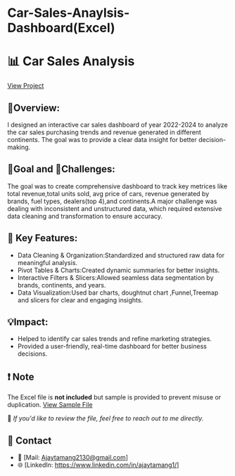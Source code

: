 # Car-Sales-Anaylsis-Dashboard(Excel)
# 📊 Car Sales Analysis
<a href="https://github.com/Tamang-Ajay/Car-Sales-Anaylsis-Dashboard-Excel-Project/blob/main/Car%20Sales%20Analysis%20Dashboard.pdf">View Project</a>

## 📌Overview:
I designed an interactive car sales dashboard of year 2022-2024 to analyze the car sales purchasing trends and revenue generated in different continents. The goal was to provide a clear data insight for better decision-making.

## 🎯Goal and 🚧Challenges:
The goal was to create comprehensive dashboard to track key metrices like total revenue,total units sold, avg price of cars, revenue generated by brands, fuel types, dealers(top 4),and continents.A major challenge was dealing with inconsistent and unstructured data, which required extensive data cleaning and transformation to ensure accuracy.

## 🔧 Key Features:
- Data Cleaning & Organization:Standardized and structured raw data for meaningful analysis.
- Pivot Tables & Charts:Created dynamic summaries for better insights.
- Interactive Filters & Slicers:Allowed seamless data segmentation by brands, continents, and years.
- Data Visualization:Used bar charts, doughtnut chart ,Funnel,Treemap and slicers for clear and engaging insights.

## 💡Impact:
- Helped to identify car sales trends and refine marketing strategies.
- Provided a user-friendly, real-time dashboard for better business decisions.

## ❗ Note
The Excel file is **not included** but sample is provided to prevent misuse or duplication. <a href="https://view.officeapps.live.com/op/view.aspx?src=https%3A%2F%2Fraw.githubusercontent.com%2FTamang-Ajay%2FCar-Sales-Anaylsis-Dashboard-Excel-Project%2Frefs%2Fheads%2Fmain%2Fdataset.xlsx&wdOrigin=BROWSELINK"> View Sample File</a>

📩 *If you'd like to review the file, feel free to reach out to me directly.*

## 🔗 Contact
- 📧 [Mail: Ajaytamang2130@gmail.com]  
- 🌐 [LinkedIn: https://www.linkedin.com/in/ajaytamang1/]


